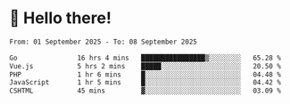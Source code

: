 # 👋 Hello there!

<!--START_SECTION:waka-->

```txt
From: 01 September 2025 - To: 08 September 2025

Go               16 hrs 4 mins   ████████████████▒░░░░░░░░   65.28 %
Vue.js           5 hrs 2 mins    █████░░░░░░░░░░░░░░░░░░░░   20.50 %
PHP              1 hr 6 mins     █░░░░░░░░░░░░░░░░░░░░░░░░   04.48 %
JavaScript       1 hr 5 mins     █░░░░░░░░░░░░░░░░░░░░░░░░   04.42 %
CSHTML           45 mins         ▓░░░░░░░░░░░░░░░░░░░░░░░░   03.09 %
```

<!--END_SECTION:waka-->
